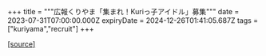 +++
title = """広報くりやま「集まれ！Kuriっ子アイドル」募集"""
date = 2023-07-31T07:00:00.000Z
expiryDate = 2024-12-26T01:41:05.687Z
tags = ["kuriyama","recruit"]
+++


[[source]](https://www.town.kuriyama.hokkaido.jp/site/koho/23257.html)
